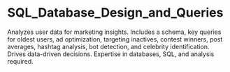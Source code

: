 # SQL_Database_Design_and_Queries
Analyzes user data for marketing insights. Includes a schema, key queries for oldest users, ad optimization, targeting inactives, contest winners, post averages, hashtag analysis, bot detection, and celebrity identification. Drives data-driven decisions. Expertise in databases, SQL, and analysis required.
